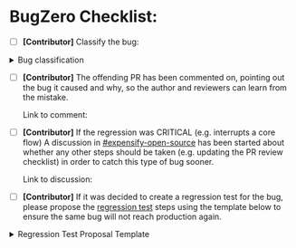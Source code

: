 # BugZero Checklist:

- [ ] **[Contributor]** Classify the bug:

<details>
<summary>Bug classification</summary>
<!-- Please keep the "1a." text in tact on all of the options below so that the results can be easily parsed by a script. Each of the "Other" options should be last on the list which is why they have a "z" in the selector (eg. "1z."). This allows the list to grow if someone desires to add more options down the road. -->

Source of bug:
  - [ ] 1a. Result of the original design (eg. a case wasn't considered)
  - [ ] 1b. Mistake during implementation
  - [ ] 1c. Backend bug
  - [ ] 1z. Other:

Where bug was reported:
  - [ ] 2a. Reported on production
  - [ ] 2b. Reported on staging (deploy blocker)
  - [ ] 2d. Reported on both staging and production
  - [ ] 2c. Reported on a PR
  - [ ] 2z. Other:

Who reported the bug:
  - [ ] 3a. Expensify user
  - [ ] 3b. Expensify employee
  - [ ] 3c. Contributor
  - [ ] 3d. QA
  - [ ] 3z. Other:

</details>

- [ ] **[Contributor]** The offending PR has been commented on, pointing out the bug it caused and why, so the author and reviewers can learn from the mistake.

    Link to comment:

- [ ] **[Contributor]** If the regression was CRITICAL (e.g. interrupts a core flow) A discussion in [#expensify-open-source](https://app.slack.com/client/E047TPA624F/C01GTK53T8Q) has been started about whether any other steps should be taken (e.g. updating the PR review checklist) in order to catch this type of bug sooner.

    Link to discussion:

- [ ] **[Contributor]** If it was decided to create a regression test for the bug, please propose the [regression test](https://github.com/Expensify/App/blob/main/contributingGuides/REGRESSION_TEST_BEST_PRACTICES.md) steps using the template below to ensure the same bug will not reach production again.

<details>
<summary>Regression Test Proposal Template</summary>
<!-- AFTER FILLING THIS OUT, be sure to remove the <details> and <summary> tags from this part of the checklist!!!!! -->

- [ ] **[BugZero Assignee]** Create a GH issue for creating/updating the regression test once above steps have been agreed upon.

    Link to issue:

## Regression Test Proposal
### Precondition:
<!-- List the setup instructions necessary to perform the test -->

-

### Test:
<!-- List the steps that QA should perform -->

1.

Do we agree 👍 or 👎

<!-- AFTER FILLING THIS OUT, be sure to remove the <details> tags!!!!! -->
</details>

